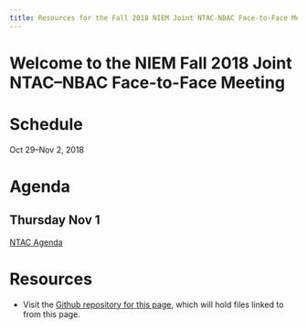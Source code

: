 ```yaml
---
title: Resources for the Fall 2018 NIEM Joint NTAC-NBAC Face-to-Face Meeting
---
```


# Welcome to the NIEM Fall 2018 Joint NTAC&ndash;NBAC Face-to-Face Meeting

# Schedule

Oct 29&ndash;Nov 2, 2018

# Agenda

## Thursday Nov 1

[NTAC Agenda](2018-fall/files/ntac-agenda.docx)

# Resources

- Visit the [Github repository for this page](https://github.com/NIEM/2018-fall), which will hold files linked to from this page.
